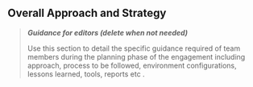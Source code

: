 ## Overall Approach and Strategy

>**_Guidance for editors (delete when not needed)_**
>
>Use this section to detail the specific guidance required of team members during the planning phase of the engagement including approach, process to be followed, environment configurations, lessons learned, tools, reports etc .
>